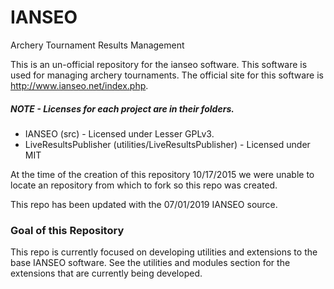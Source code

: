 # IANSEO
Archery Tournament Results Management

This is an un-official repository for the ianseo software.  This software
is used for managing archery tournaments.  The official site for this
software is http://www.ianseo.net/index.php.  

##### NOTE - Licenses for each project are in their folders.

* IANSEO (src) - Licensed under Lesser GPLv3.
* LiveResultsPublisher (utilities/LiveResultsPublisher) - Licensed under
  MIT

At the time of the creation of this repository 10/17/2015 we were unable
to locate an repository from which to fork so this repo was created.

This repo has been updated with the 07/01/2019 IANSEO source.


### Goal of this Repository

This repo is currently focused on developing utilities and extensions to
the base IANSEO software.  See the utilities and modules section for the
extensions that are currently  being developed.
